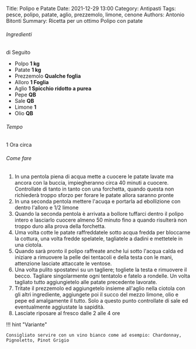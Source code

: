 Title: Polipo e Patate
Date: 2021-12-29 13:00
Category: Antipasti
Tags: pesce, polipo, patate, aglio, prezzemolo, limone, cenone
Authors: Antonio Bitonti
Summary: Ricetta per un ottimo Polipo con patate

###### Ingredienti
di Seguito

- Polpo **1 kg**
- Patate **1 kg**
- Prezzemolo **Qualche foglia**
- Alloro **1 Foglia**
- Aglio **1 Spicchio ridotto a purea**
- Pepe **QB**
- Sale **QB**
- Limone **1**
- Olio **QB**

###### Tempo
1 Ora circa

###### Come fare
1. In una pentola piena di acqua mette a cuocere le patate lavate ma ancora con la buccia, impiegheranno circa 40 minuti a cuocere. Controllate di tanto in tanto con una forchetta, quando questa non richiederà troppo sforzo per forare le patate allora saranno pronte
2. In una seconda pentola mettere l'acuqa e portarla ad ebollizione con dentro l'alloro e 1/2 limone
3. Quando la seconda pentola è arrivata a bollore tuffarci dentro il polipo intero e lasciarlo cuocere almeno 50 minuto fino a quando risulterà non troppo duro alla prova della forchetta.
4. Uma volta cotte le patate raffreddatele sotto acqua fredda per bloccarne la cottura, una volta fredde spelatele, tagliatele a dadini e mettetele in una ciotola.
5. Quando sarà pronto il polipo raffreate anche lui sotto l'acqua calda ed iniziare a rimuovere la pelle dei tentacoli e della testa con le mani, attenzione lasciate attaccate le ventose.
6. Una volta pulito spostatevi su un tagliere; togliete la testa e rimuovere il becco. Tagliare singolarmente ogni tentatolo e fatelo a rondelle. Un volta tagliato tutto aggiungietelo alle patate precedente lavorate.
7. Tritate il prezzemolo ed aggiungetelo insieme all'aglio nella ciotola con gli altri ingrediente, aggiungete poi il succo del mezzo limone, olio e pepe ed amalgamente il tutto. Solo a questo punto controllate di sale ed eventualmente aggiustate la sapidità.
8. Lasciate riposare al fresco dalle 2 alle 4 ore

!!! hint "Variante"

    Consigliato servire con un vino bianco come ad esempio: Chardonnay, Pignoletto, Pinot Grigio
